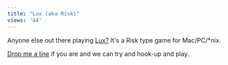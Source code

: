 ```yaml
---
title: "Lux (aka Risk)"
views: '44'
---
```

<p>Anyone else out there playing <a href="https://sillysoft.net/">Lux?</a>  It's a Risk type game for Mac/PC/*nix.</p>
<p><a href="mailto:nothedge@mac.com">Drop me a line</a> if you are and we can try and hook-up and play.</p>
